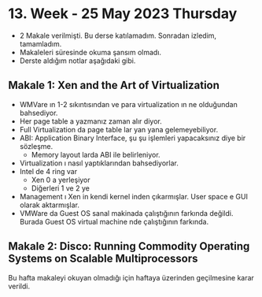 # 13. Week - 25 May 2023 Thursday

* 2 Makale verilmişti. Bu derse katılamadım. Sonradan izledim, tamamladım.
* Makaleleri süresinde okuma şansım olmadı.
* Derste aldığım notlar aşağıdaki gibi.

## Makale 1: Xen and the Art of Virtualization

* WMVare ın 1-2 sıkıntısından ve para virtualization ın ne olduğundan bahsediyor.
* Her page table a yazmanız zaman alır diyor.
* Full Virtualization da page table lar yan yana gelemeyebiliyor. 
* ABI: Application Binary Interface, şu şu işlemleri yapacaksınız diye bir sözleşme.
  * Memory layout larda ABI ile belirleniyor.
* Virtualization ı nasıl yaptıklarından bahsediyorlar.
* Intel de 4 ring var
  * Xen 0 a yerleşiyor
  * Diğerleri 1 ve 2 ye
* Management ı Xen in kendi kernel inden çıkarmışlar. User space e GUI olarak aktarmışlar.
* VMWare da Guest OS sanal makinada çalıştığının farkında değildi. Burada Guest OS virtual machine nde çalıştığının farkında.

## Makale 2: Disco: Running Commodity Operating Systems on Scalable Multiprocessors
Bu hafta makaleyi okuyan olmadığı için haftaya üzerinden geçilmesine karar verildi.
